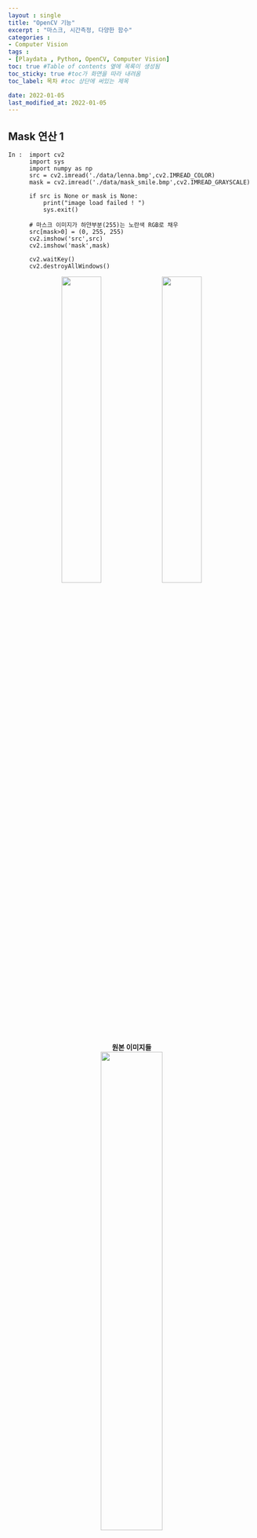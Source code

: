```yaml
---
layout : single
title: "OpenCV 기능"
excerpt : "마스크, 시간측정, 다양한 함수"
categories :
- Computer Vision
tags :
- [Playdata , Python, OpenCV, Computer Vision]
toc: true #Table of contents 옆에 목록이 생성됨
toc_sticky: true #toc가 화면을 따라 내려옴
toc_label: 목차 #toc 상단에 써있는 제목

date: 2022-01-05
last_modified_at: 2022-01-05
---
```


## Mask 연산 1
```
In :  import cv2
      import sys
      import numpy as np
      src = cv2.imread('./data/lenna.bmp',cv2.IMREAD_COLOR)
      mask = cv2.imread('./data/mask_smile.bmp',cv2.IMREAD_GRAYSCALE)

      if src is None or mask is None:
          print("image load failed ! ")
          sys.exit()

      # 마스크 이미지가 하얀부분(255)는 노란색 RGB로 채우
      src[mask>0] = (0, 255, 255)
      cv2.imshow('src',src)
      cv2.imshow('mask',mask)

      cv2.waitKey()
      cv2.destroyAllWindows()
```

<div style="text-align:center;">
<img src="/assets/post_photo/opencv/220104_lenna1.jpg" width="40%">
<img src="/assets/post_photo/opencv/220106_mask2.jpg" width="40%">
<br />
<b> 원본 이미지들
<br />
<img src="/assets/post_photo/opencv/220106_mask1.jpg" width="50%">
<br />
마스크 씌우기</b>
</div>

## Mask 연산 2
```
In :  src = cv2.imread('./data/airplane.bmp',cv2.IMREAD_COLOR)
      mask = cv2.imread('./data/mask_plane.bmp',cv2.IMREAD_GRAYSCALE)
      dst = cv2.imread('./data/field.bmp',cv2.IMREAD_COLOR)

      if src is None or mask is None or dst is None:
          print("image load failed ! ",cv2.IMREAD_COLOR)
          sys.exit()

      dst[mask>0]=src[mask>0]

      cv2.imshow('dst1',dst)

      cv2.waitKey()
      cv2.destroyAllWindows()
```
<div style="text-align:center;">
<img src="/assets/post_photo/opencv/220106_plane1.jpg" width="30%">
<img src="/assets/post_photo/opencv/220106_planemask1.jpg" width="30%">
<img src="/assets/post_photo/opencv/220106_field.jpg" width="30%">
<br />
<b> 원본 이미지들
<br />
<img src="/assets/post_photo/opencv/220106_fieldplane1.jpg" width="50%">
<br />
마스크 씌우기</b>
</div>


## 연산 시간 측정

이미지 반전 연산 시간 비교
for문 : 504ms
단순 연산 : 0.9ms
### 비교 1
이미지 반전을 이중 for문을 통해 실행
```
In :  src = cv2.imread('./data/lenna.bmp', cv2.IMREAD_COLOR)

      if src is None :
          print("image load failed ! ",cv2.IMREAD_COLOR)
          sys.exit()

      dst = np.empty(src.shape , dtype = src.dtype)

      tm = cv2.TickMeter()
      tm.start()

      for y in range(src.shape[0]):
          for x in range(src.shape[1]):
              dst[y , x] = 255 - src[y , x]

      tm.stop()
      print("%4.3f ms" % tm.getTimeMilli())

      cv2.imshow('src',src)
      cv2.imshow('dst',dst)

      cv2.waitKey()
      cv2.destroyAllWindows()

Out : 504.697 ms
```

### 비교 2
이미지 반전을 numpy의 array 단순 연산으로 실행
```
In :  src = cv2.imread('./data/lenna.bmp', cv2.IMREAD_COLOR)

      if src is None :
          print("image load failed ! ",cv2.IMREAD_COLOR)
          sys.exit()

      dst = np.empty(src.shape , dtype = src.dtype)

      tm = cv2.TickMeter()
      tm.start()

      dst = 255-src

      tm.stop()
      print("%4.3f ms" % tm.getTimeMilli())

      cv2.imshow('src',src)
      cv2.imshow('dst',dst)

      cv2.waitKey()
      cv2.destroyAllWindows()

Out : 0.890 ms
```
<div style="text-align:center;">
<img src="/assets/post_photo/opencv/220106_lenna1.jpg" width="40%">
<img src="/assets/post_photo/opencv/220106_lenna2.jpg" width="40%">
</div>

## OpenCV 함수들

### 행렬 연산
```
In :  array = np.arange(12).reshape(4,3)
      print(array)

      np.sum(array, axis=0) # col 수 만큼 sum 됨 - 3개
      np.sum(array, axis=1) # row 수 만큼 sum 됨 - 4개

Out : [[ 0  1  2]
       [ 3  4  5]
       [ 6  7  8]
       [ 9 10 11]]

       [18 22 26]

       [ 3 12 21 30]
```

- minMaxLoc() / normalize() / sum() / mean
  - minMaxLoc() : 행렬에서 최솟값, 최댓값, 해당 좌표를 모두 반환
  - normalize() : 행렬의 MIN, MAX 값을 원하는 값으로 일반화

```
In :  src = cv2.imread('./data/lenna.bmp', cv2.IMREAD_COLOR)
      print("np.sum() :",np.sum(src))
      print("np.mean()",np.mean(src))

      src = cv2.imread('./data/lenna.bmp', cv2.IMREAD_GRAYSCALE) # COLOR 하려면 각각의 채널에 대해서 해야함
      minVal, maxVal, minPos, maxPos = cv2.minMaxLoc(src)
      print("minVal : {0}, maxVal : {1}, minPos : {2}, maxPos : {3}".format(minVal, maxVal, minPos, maxPos))

      # 테스트 데이터 생성
      data = np.array([[-1 , -0.5 , 0 , 0.5 , 1]], dtype=np.float32)

      normed_data = cv2.normalize(data , None , 0 , 255 ,cv2.NORM_MINMAX, cv2.CV_8U)
      print("normed_data : ",normed_data)

      normed_data2 = cv2.normalize(data , normed_data , 0 , 100 ,cv2.NORM_MINMAX, cv2.CV_8U) # 위에랑 똑같음, 2번째는 destination 변수
      print("normed_data : ",normed_data)
      print("normed_data2 : ",normed_data2)

Out : np.sum() : 100842898
      np.mean() 128.22837575276694
      minVal : 25.0, maxVal : 245.0, minPos : (508, 71), maxPos : (116, 273)
      normed_data :  [[  0  64 128 191 255]]
      normed_data :  [[  0  25  50  75 100]]
      normed_data2 :  [[  0  25  50  75 100]]
```
